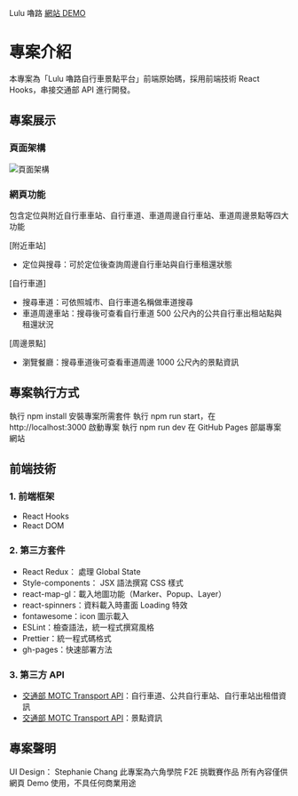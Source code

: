 Lulu 嚕路 [網站 DEMO](https://www.google.com.tw/)

# 專案介紹
本專案為「Lulu 嚕路自行車景點平台」前端原始碼，採用前端技術 React Hooks，串接交通部 API 進行開發。

## 專案展示
### 頁面架構
![頁面架構](https://hsuanxcollection.files.wordpress.com/2022/02/lulu-e7b6b2e9a081.png)

### 網頁功能
包含定位與附近自行車車站、自行車道、車道周邊自行車站、車道周邊景點等四大功能

[附近車站]
* 定位與搜尋：可於定位後查詢周邊自行車站與自行車租還狀態

[自行車道]
* 搜尋車道：可依照城市、自行車道名稱做車道搜尋
* 車道周邊車站：搜尋後可查看自行車道 500 公尺內的公共自行車出租站點與租還狀況

[周邊景點]
* 瀏覽餐廳：搜尋車道後可查看車道周邊 1000 公尺內的景點資訊


## 專案執行方式
執行 npm install 安裝專案所需套件
執行 npm run start，在 http://localhost:3000 啟動專案
執行 npm run dev
在 GitHub Pages 部屬專案網站

## 前端技術

### 1. 前端框架
* React Hooks
* React DOM

### 2. 第三方套件
* React Redux： 處理 Global State
* Style-components： JSX 語法撰寫 CSS 樣式
* react-map-gl：載入地圖功能（Marker、Popup、Layer）
* react-spinners：資料載入時畫面 Loading 特效
* fontawesome：icon 圖示載入
* ESLint：檢查語法，統一程式撰寫風格
* Prettier：統一程式碼格式
* gh-pages：快速部署方法

### 3. 第三方 API
* [交通部 MOTC Transport API](https://ptx.transportdata.tw/MOTC/?urls.primaryName=%E8%87%AA%E8%A1%8C%E8%BB%8AV2#/)：自行車道、公共自行車站、自行車站出租借資訊
* [交通部 MOTC Transport API](https://ptx.transportdata.tw/MOTC/?urls.primaryName=%E8%A7%80%E5%85%89V2)：景點資訊

## 專案聲明
UI Design： Stephanie Chang 
此專案為六角學院 F2E 挑戰賽作品
所有內容僅供 網頁 Demo 使用，不具任何商業用途
